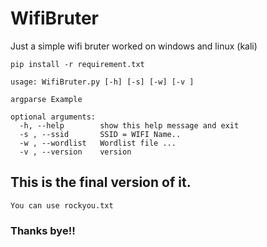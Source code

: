 # WifiBruter
Just a simple wifi bruter worked on windows and linux (kali)


```
pip install -r requirement.txt
```

```
usage: WifiBruter.py [-h] [-s] [-w] [-v ]

argparse Example

optional arguments:
  -h, --help        show this help message and exit
  -s , --ssid       SSID = WIFI Name..
  -w , --wordlist   Wordlist file ...
  -v , --version    version
```

## This is the final version of it.

``` You can use rockyou.txt ```

### Thanks bye!!
